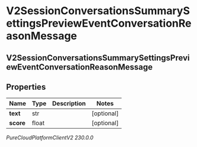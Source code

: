 # V2SessionConversationsSummarySettingsPreviewEventConversationReasonMessage

## V2SessionConversationsSummarySettingsPreviewEventConversationReasonMessage

## Properties

|Name | Type | Description | Notes|
|------------ | ------------- | ------------- | -------------|
| **text** | str |  | [optional] |
| **score** | float |  | [optional] |



_PureCloudPlatformClientV2 230.0.0_
